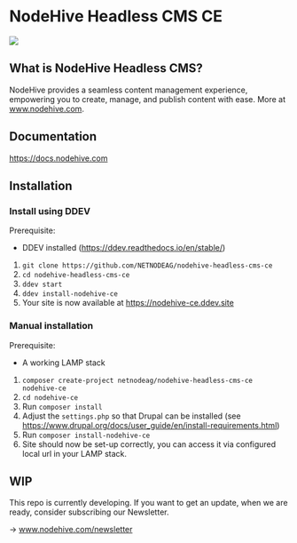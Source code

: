 # NodeHive Headless CMS CE

<img src="https://docs.nodehive.com/nodehive-dashboard.png">

## What is NodeHive Headless CMS?

NodeHive provides a seamless content management experience, empowering you to create, manage, and publish content with ease. More at www.nodehive.com.

## Documentation

https://docs.nodehive.com

## Installation

### Install using DDEV

  Prerequisite:
   - DDEV installed (https://ddev.readthedocs.io/en/stable/)

1. `git clone https://github.com/NETNODEAG/nodehive-headless-cms-ce`
2. `cd nodehive-headless-cms-ce`
3. `ddev start`
4. `ddev install-nodehive-ce`
5. Your site is now available at https://nodehive-ce.ddev.site

### Manual installation

  Prerequisite:
   - A working LAMP stack

  1. `composer create-project netnodeag/nodehive-headless-cms-ce nodehive-ce`
  2. `cd nodehive-ce`
  3. Run `composer install`
  4. Adjust the `settings.php` so that Drupal can be installed (see https://www.drupal.org/docs/user_guide/en/install-requirements.html)
  5. Run `composer install-nodehive-ce`
  6. Site should now be set-up correctly, you can access it via configured local url in your LAMP stack.


## WIP

This repo is currently developing. If you want to get an update, when we are ready, consider subscribing our Newsletter.

-> www.nodehive.com/newsletter

